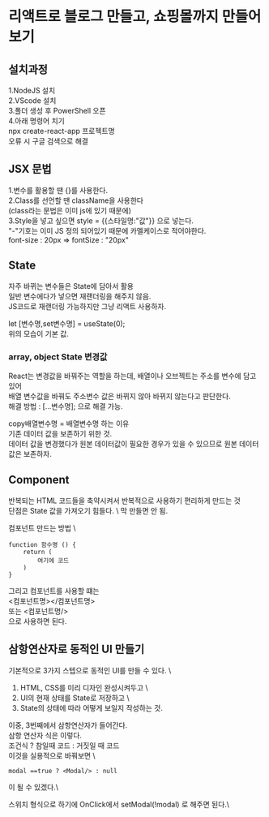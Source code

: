 # 리액트로 블로그 만들고, 쇼핑몰까지 만들어보기

## 설치과정
1.NodeJS 설치\
2.VScode 설치\
3.폴더 생성 후 PowerShell 오픈\
4.아래 명령어 치기\
npx create-react-app 프로젝트명\
오류 시 구글 검색으로 해결

## JSX 문법
1.변수를 활용할 땐 {}를 사용한다.\
2.Class를 선언할 땐 className을 사용한다\
(class라는 문법은 이미 js에 있기 때문에)\
3.Style을 넣고 싶으면 style = {{스타일명:"값"}} 으로 넣는다.\
"-"기호는 이미 JS 정의 되어있기 때문에 카멜케이스로 적어야한다.\
font-size : 20px => fontSize : "20px"


## State
자주 바뀌는 변수들은 State에 담아서 활용 \
일반 변수에다가 넣으면 재랜더링을 해주지 않음.\
JS코드로 재랜더링 가능하지만 그냥 리액트 사용하자.

let [변수명,set변수명] = useState(0); \
위의 모습이 기본 값.


### array, object State 변경값
React는 변경값을 바꿔주는 역할을 하는데, 배열이나 오브젝트는 주소를 변수에 담고 있어\
배열 변수값을 바꿔도 주소변수 값은 바뀌지 않아 바뀌지 않는다고 판단한다.\
해결 방법 : [...변수명]; 으로 해결 가능.

copy배열변수명 = 배열변수명 하는 이유\
기존 데이터 값을 보존하기 위한 것.\
데이터 값을 변경했다가 원본 데이터값이 필요한 경우가 있을 수 있으므로 원본 데이터 값은 보존하자.


## Component

반복되는 HTML 코드들을 축약시켜서 반복적으로 사용하기 편리하게 만드는 것\
단점은 State 값을 가져오기 힘들다. \ 
막 만들면 안 됨. 

컴포넌트 만드는 방법 \
```
function 함수명 () {
    return (
        여기에 코드
    )
}
```
그리고 컴포넌트를 사용할 떄는 \
<컴포넌트명></컴포넌트명> \
또는
<컴포넌트명/> \
으로 사용하면 된다.


## 삼항연산자로 동적인 UI 만들기
기본적으로 3가지 스텝으로 동적인 UI를 만들 수 있다. \
1. HTML, CSS를 미리 디자인 완성시켜두고 \
2. UI의 현재 상태를 State로 저장하고 \
3. State의 상태에 따라 어떻게 보일지 작성하는 것.

이중, 3번째에서 삼항연산자가 들어간다. \
삼항 연산자 식은 이렇다. \
조건식 ? 참일때 코드 : 거짓일 때 코드 \
이것을 실용적으로 바꿔보면 \
```
modal ==true ? <Modal/> : null
```
이 될 수 있겠다.\

스위치 형식으로 하기에 OnClick에서 setModal(!modal) 로 해주면 된다.\
